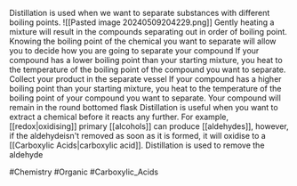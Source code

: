 Distillation is used when we want to separate substances with different boiling points. 
![[Pasted image 20240509204229.png]]
Gently heating a mixture will result in the compounds separating out in order of boiling point. Knowing the boiling point of the chemical you want to separate will allow you to decide how you are going to separate your compound
If your compound has a lower boiling point than your starting mixture, you heat to the temperature of the boiling point of the compound you want to separate. Collect your product in the separate vessel
If your compound has a higher boiling point than your starting mixture, you heat to the temperature of the boiling point of your compound you want to separate. Your compound will remain in the round bottomed flask
Distillation is useful when you want to extract a chemical before it reacts any further. For example, [[redox|oxidising]] primary [[alcohols]] can produce [[aldehydes]], however, if the aldehydeisn't removed as soon as it is formed, it will oxidise to a [[Carboxylic Acids|carboxylic acid]]. Distillation is used to remove the aldehyde

#Chemistry #Organic #Carboxylic_Acids 